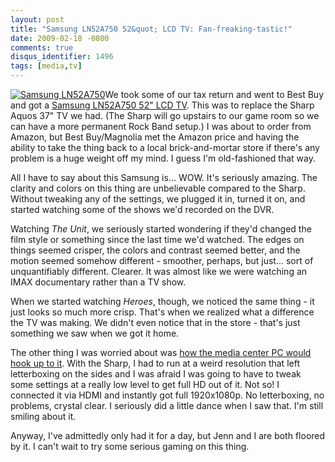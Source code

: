 ```yaml
---
layout: post
title: "Samsung LN52A750 52&quot; LCD TV: Fan-freaking-tastic!"
date: 2009-02-18 -0800
comments: true
disqus_identifier: 1496
tags: [media,tv]
---
```

[![Samsung
LN52A750](http://ecx.images-amazon.com/images/I/51NBBpuBdVL._SL500_AA280_.jpg)](http://www.amazon.com/gp/product/B001418WF4?ie=UTF8&tag=mhsvortex&linkCode=as2&camp=1789&creative=9325&creativeASIN=B001418WF4)We
took some of our tax return and went to Best Buy and got a [Samsung
LN52A750 52" LCD
TV](http://www.amazon.com/gp/product/B001418WF4?ie=UTF8&tag=mhsvortex&linkCode=as2&camp=1789&creative=9325&creativeASIN=B001418WF4).
This was to replace the Sharp Aquos 37" TV we had. (The Sharp will go
upstairs to our game room so we can have a more permanent Rock Band
setup.) I was about to order from Amazon, but Best Buy/Magnolia met the
Amazon price and having the ability to take the thing back to a local
brick-and-mortar store if there's any problem is a huge weight off my
mind. I guess I'm old-fashioned that way.

All I have to say about this Samsung is... WOW. It's seriously amazing.
The clarity and colors on this thing are unbelievable compared to the
Sharp. Without tweaking any of the settings, we plugged it in, turned it
on, and started watching some of the shows we'd recorded on the DVR.

Watching *The Unit*, we seriously started wondering if they'd changed
the film style or something since the last time we'd watched. The edges
on things seemed crisper, the colors and contrast seemed better, and the
motion seemed somehow different - smoother, perhaps, but just... sort of
unquantifiably different. Clearer. It was almost like we were watching
an IMAX documentary rather than a TV show.

When we started watching *Heroes*, though, we noticed the same thing -
it just looks so much more crisp. That's when we realized what a
difference the TV was making. We didn't even notice that in the store -
that's just something we saw when we got it home.

The other thing I was worried about was [how the media center PC would
hook up to
it](/archive/2008/09/29/dell-studio-hybrid-media-center-installed.aspx).
With the Sharp, I had to run at a weird resolution that left
letterboxing on the sides and I was afraid I was going to have to tweak
some settings at a really low level to get full HD out of it. Not so! I
connected it via HDMI and instantly got full 1920x1080p. No
letterboxing, no problems, crystal clear. I seriously did a little dance
when I saw that. I'm still smiling about it.

Anyway, I've admittedly only had it for a day, but Jenn and I are both
floored by it. I can't wait to try some serious gaming on this thing.

